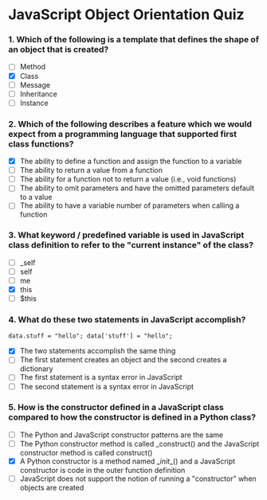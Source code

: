 # JavaScript Object Orientation Quiz 

### 1. Which of the following is a template that defines the shape of an object that is created?
- [ ] Method
- [x] Class
- [ ] Message
- [ ] Inheritance
- [ ] Instance

### 2. Which of the following describes a feature which we would expect from a programming language that supported first class functions?
- [x] The ability to define a function and assign the function to a variable
- [ ] The ability to return a value from a function
- [ ] The ability for a function not to return a value (i.e., void functions)
- [ ] The ability to omit parameters and have the omitted parameters default to a value
- [ ] The ability to have a variable number of parameters when calling a function

### 3. What keyword / predefined variable is used in JavaScript class definition to refer to the "current instance" of the class?
- [ ] _self
- [ ] self
- [ ] me
- [x] this 
- [ ] $this

### 4. What do these two statements in JavaScript accomplish?
```
data.stuff = "hello"; data['stuff'] = "hello";
```
- [x] The two statements accomplish the same thing
- [ ] The first statement creates an object and the second creates a dictionary
- [ ] The first statement is a syntax error in JavaScript
- [ ] The second statement is a syntax error in JavaScript

### 5. How is the constructor defined in a JavaScript class compared to how the constructor is defined in a Python class?
- [ ] The Python and JavaScript constructor patterns are the same
- [ ] The Python constructor method is called _construct() and the JavaScript constructor method is called construct()
- [x] A Python constructor is a method named \__init__() and a JavaScript constructor is code in the outer function definition
- [ ] JavaScript does not support the notion of running a "constructor" when objects are created